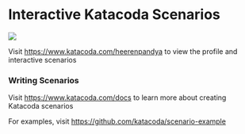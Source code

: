 # Interactive Katacoda Scenarios

[![](http://shields.katacoda.com/katacoda/heerenpandya/count.svg)](https://www.katacoda.com/heerenpandya "Get your profile on Katacoda.com")

Visit https://www.katacoda.com/heerenpandya to view the profile and interactive scenarios

### Writing Scenarios
Visit https://www.katacoda.com/docs to learn more about creating Katacoda scenarios

For examples, visit https://github.com/katacoda/scenario-example
